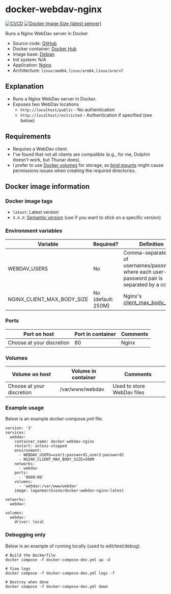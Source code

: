 # docker-webdav-nginx

[![CI/CD](https://github.com/loganmarchione/docker-webdav-nginx/actions/workflows/main.yml/badge.svg)](https://github.com/loganmarchione/docker-webdav-nginx/actions/workflows/main.yml)
[![Docker Image Size (latest semver)](https://img.shields.io/docker/image-size/loganmarchione/docker-webdav-nginx)](https://hub.docker.com/r/loganmarchione/docker-webdav-nginx)

Runs a Nginx WebDav server in Docker
  - Source code: [GitHub](https://github.com/loganmarchione/docker-webdav-nginx)
  - Docker container: [Docker Hub](https://hub.docker.com/r/loganmarchione/docker-webdav-nginx)
  - Image base: [Debian](https://hub.docker.com/_/debian)
  - Init system: N/A
  - Application: [Nginx](https://nginx.org/)
  - Architecture: `linux/amd64,linux/arm64,linux/arm/v7`

## Explanation

  - Runs a Nginx WebDav server in Docker.
  - Exposes two WebDav locations
    - `http://localhost/public` - No authentication
    - `http://localhost/restricted` - Authentication if specified (see below)

## Requirements

  - Requires a WebDav client.
  - I've found that not all clients are compatible (e.g., for me, Dolphin doesn't work, but Thunar does).
  - I prefer to use [Docker volumes](https://docs.docker.com/storage/volumes/) for storage, as [bind mounts](https://docs.docker.com/storage/bind-mounts/) might cause permissions issues when creating the required directories.

## Docker image information

### Docker image tags
  - `latest`: Latest version
  - `X.X.X`: [Semantic version](https://semver.org/) (use if you want to stick on a specific version)

### Environment variables
| Variable                   | Required?          | Definition                                                                                                     | Example                           | Comments                                                                                                                       |
|----------------------------|--------------------|----------------------------------------------------------------------------------------------------------------|-----------------------------------|--------------------------------------------------------------------------------------------------------------------------------|
| WEBDAV_USERS               | No                 | Comma-separated list of usernames/passwords, where each user-password pair is separated by a colon             | `user1:password1,user2:password2` | Usernames/passwords cannot contain commas `,` or colons `:` and all users share the same location for files (i.e., `/restricted`) |
| NGINX_CLIENT_MAX_BODY_SIZE | No (default: 250M) | Nginx's [client_max_body_size](https://nginx.org/en/docs/http/ngx_http_core_module.html#client_max_body_size)  | 500M                              | Be sure to include the units. Set to `0` to disable.                                                                           |

### Ports
| Port on host              | Port in container | Comments            |
|---------------------------|-------------------|---------------------|
| Choose at your discretion | 80                | Nginx               |

### Volumes
| Volume on host            | Volume in container | Comments                           |
|---------------------------|---------------------|------------------------------------|
| Choose at your discretion | /var/www/webdav     | Used to store WebDav files         |

### Example usage
Below is an example docker-compose.yml file.
```
version: '3'
services:
  webdav:
    container_name: docker-webdav-nginx
    restart: unless-stopped
    environment:
      - WEBDAV_USERS=user1:password1,user2:password2
      - NGINX_CLIENT_MAX_BODY_SIZE=500M
    networks:
      - webdav
    ports:
      - '8888:80'
    volumes:
      - 'webdav:/var/www/webdav'
    image: loganmarchione/docker-webdav-nginx:latest

networks:
  webdav:

volumes:
  webdav:
    driver: local
```

### Debugging only

Below is an example of running locally (used to edit/test/debug).
```
# Build the Dockerfile
docker compose -f docker-compose-dev.yml up -d

# View logs
docker compose -f docker-compose-dev.yml logs -f

# Destroy when done
docker compose -f docker-compose-dev.yml down
```